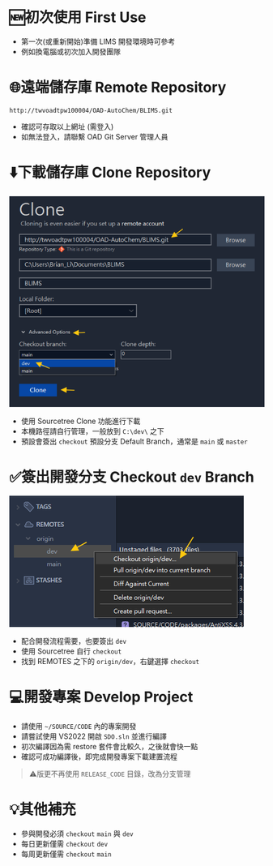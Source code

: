 ﻿# 🆕初次使用 First Use

- 第一次(或重新開始)準備 LIMS 開發環境時可參考
- 例如換電腦或初次加入開發團隊

# 🌐遠端儲存庫 Remote Repository

```
http://twvoadtpw100004/OAD-AutoChem/BLIMS.git
```

- 確認可存取以上網址 (需登入)
- 如無法登入，請聯繫 OAD Git Server 管理人員

# ⬇️下載儲存庫 Clone Repository

![](../../asset/lims2/clone-default-branch.png)

- 使用 Sourcetree Clone 功能進行下載
- 本機路徑請自行管理，一般放到 `C:\dev\` 之下
- 預設會簽出 `checkout` 預設分支 Default Branch，通常是 `main` 或 `master`

# ✅簽出開發分支 Checkout `dev` Branch

![](../../asset/lims2/checkout-remote-branch.png)

- 配合開發流程需要，也要簽出 `dev`
- 使用 Sourcetree 自行 `checkout`
- 找到 REMOTES 之下的 `origin/dev`，右鍵選擇 `checkout`

# 💻開發專案 Develop Project

- 請使用 `~/SOURCE/CODE` 內的專案開發
- 請嘗試使用 VS2022 開啟 `SDO.sln` 並進行編譯
- 初次編譯因為需 restore 套件會比較久，之後就會快一點
- 確認可成功編譯後，即完成開發專案下載建置流程

>⚠️版更不再使用 `RELEASE_CODE` 目錄，改為分支管理

# 💡其他補充

- 參與開發必須 `checkout` `main` 與 `dev`
- 每日更新僅需 `checkout` `dev`
- 每周更新僅需 `checkout` `main`